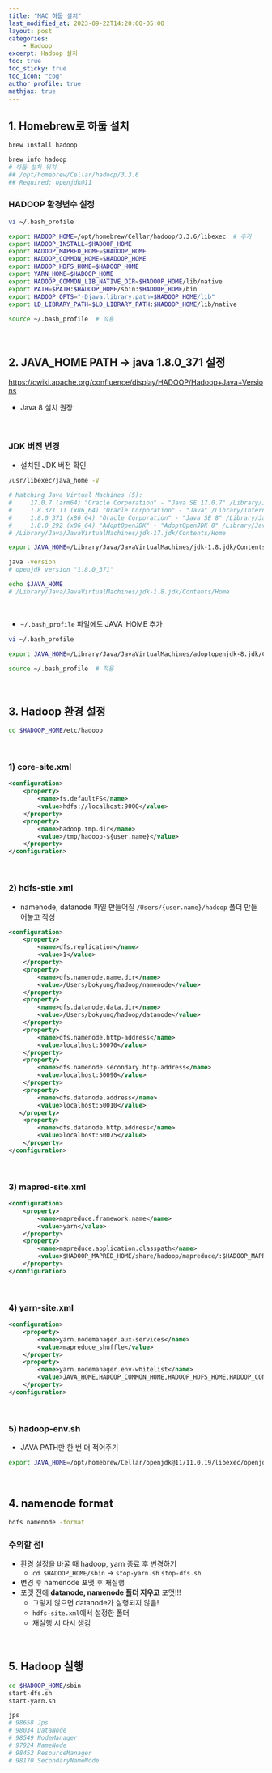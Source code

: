 ```yaml
---
title: "MAC 하둡 설치"
last_modified_at: 2023-09-22T14:20:00-05:00
layout: post
categories:
    - Hadoop
excerpt: Hadoop 설치
toc: true
toc_sticky: true
toc_icon: "cog"
author_profile: true
mathjax: true
---
```


## 1. Homebrew로 하둡 설치

```bash
brew install hadoop

brew info hadoop
# 하둡 설치 위치
## /opt/homebrew/Cellar/hadoop/3.3.6
## Required: openjdk@11
```

### HADOOP 환경변수 설정

```bash
vi ~/.bash_profile

export HADOOP_HOME=/opt/homebrew/Cellar/hadoop/3.3.6/libexec  # 추가
export HADOOP_INSTALL=$HADOOP_HOME
export HADOOP_MAPRED_HOME=$HADOOP_HOME
export HADOOP_COMMON_HOME=$HADOOP_HOME
export HADOOP_HDFS_HOME=$HADOOP_HOME
export YARN_HOME=$HADOOP_HOME
export HADOOP_COMMON_LIB_NATIVE_DIR=$HADOOP_HOME/lib/native
export PATH=$PATH:$HADOOP_HOME/sbin:$HADOOP_HOME/bin
export HADOOP_OPTS="-Djava.library.path=$HADOOP_HOME/lib"
export LD_LIBRARY_PATH=$LD_LIBRARY_PATH:$HADOOP_HOME/lib/native
 
source ~/.bash_profile  # 적용
```

<br>

## 2. JAVA_HOME PATH -> java 1.8.0_371 설정

<!-- ```bash
vi ~/.bash_profile

export JAVA_HOME=/opt/homebrew/Cellar/openjdk@11/11.0.19/libexec/openjdk.jdk/Contents/Home
export PATH=$PATH:$JAVA_HOME/bin

source ~/.bash_profile 
```
```bash
java -version
# openjdk version "11.0.19" 2023-04-18
``` -->


https://cwiki.apache.org/confluence/display/HADOOP/Hadoop+Java+Versions

- Java 8 설치 권장

<!-- ```bash
brew install cask

brew tap AdoptOpenJDK/openjdk
brew install --cask adoptopenjdk8

java -version
# java version "1.8.0_371"
``` -->

<br>

### JDK 버전 변경

- 설치된 JDK 버전 확인

```bash
/usr/libexec/java_home -V

# Matching Java Virtual Machines (5):
#     17.0.7 (arm64) "Oracle Corporation" - "Java SE 17.0.7" /Library/Java/JavaVirtualMachines/jdk-17.jdk/Contents/Home
#     1.8.371.11 (x86_64) "Oracle Corporation" - "Java" /Library/Internet Plug-Ins/JavaAppletPlugin.plugin/Contents/Home
#     1.8.0_371 (x86_64) "Oracle Corporation" - "Java SE 8" /Library/Java/JavaVirtualMachines/jdk-1.8.jdk/Contents/Home
#     1.8.0_292 (x86_64) "AdoptOpenJDK" - "AdoptOpenJDK 8" /Library/Java/JavaVirtualMachines/adoptopenjdk-8.jdk/Contents/Home
# /Library/Java/JavaVirtualMachines/jdk-17.jdk/Contents/Home
```

```bash
export JAVA_HOME=/Library/Java/JavaVirtualMachines/jdk-1.8.jdk/Contents/Home

java -version
# openjdk version "1.8.0_371"

echo $JAVA_HOME
# /Library/Java/JavaVirtualMachines/jdk-1.8.jdk/Contents/Home
```

<br>

- `~/.bash_profile` 파일에도 JAVA_HOME 추가
```bash
vi ~/.bash_profile

export JAVA_HOME=/Library/Java/JavaVirtualMachines/adoptopenjdk-8.jdk/Contents/Home  # 추가

source ~/.bash_profile  # 적용
```

<br>

## 3. Hadoop 환경 설정

```bash
cd $HADOOP_HOME/etc/hadoop
```

<br>

### 1) core-site.xml

```xml
<configuration>
    <property>
        <name>fs.defaultFS</name>
        <value>hdfs://localhost:9000</value>
    </property>
    <property>
        <name>hadoop.tmp.dir</name>
        <value>/tmp/hadoop-${user.name}</value>
    </property>
</configuration>
```

<br>

### 2) hdfs-stie.xml

- namenode, datanode 파일 만들어질 `/Users/{user.name}/hadoop` 폴더 만들어놓고 작성

```xml
<configuration>
    <property>
        <name>dfs.replication</name>
        <value>1</value>
    </property>
    <property>
        <name>dfs.namenode.name.dir</name>
        <value>/Users/bokyung/hadoop/namenode</value>
    </property>
    <property>
        <name>dfs.datanode.data.dir</name>
        <value>/Users/bokyung/hadoop/datanode</value>
    </property>
    <property>
        <name>dfs.namenode.http-address</name>
        <value>localhost:50070</value>
    </property>
    <property>
        <name>dfs.namenode.secondary.http-address</name>
        <value>localhost:50090</value>
    </property>
    <property>
        <name>dfs.datanode.address</name>
        <value>localhost:50010</value>
   </property>
    <property>
        <name>dfs.datanode.http.address</name>
        <value>localhost:50075</value>
    </property>
</configuration>
```

<br>

### 3) mapred-site.xml

```xml
<configuration>
    <property>
        <name>mapreduce.framework.name</name>
        <value>yarn</value>
    </property>
    <property>
        <name>mapreduce.application.classpath</name>
        <value>$HADOOP_MAPRED_HOME/share/hadoop/mapreduce/:$HADOOP_MAPRED_HOME/share/hadoop/mapreduce/lib/</value>
    </property>
</configuration>
```

<br>

### 4) yarn-site.xml

```xml
<configuration>
    <property>
        <name>yarn.nodemanager.aux-services</name>
        <value>mapreduce_shuffle</value>
    </property>
    <property>
        <name>yarn.nodemanager.env-whitelist</name>
        <value>JAVA_HOME,HADOOP_COMMON_HOME,HADOOP_HDFS_HOME,HADOOP_CONF_DIR,CLASSPATH_PREPEND_DISTCACHE,HADOOP_YARN_HOME,HADOOP_HOME,PATH,LANG,TZ,HADOOP_MAPRED_HOME</value>
    </property>
</configuration>
```

<br>

### 5) hadoop-env.sh

- JAVA PATH만 한 번 더 적어주기

```bash
export JAVA_HOME=/opt/homebrew/Cellar/openjdk@11/11.0.19/libexec/openjdk.jdk/Contents/Home
```

<br>

## 4. namenode format

```bash
hdfs namenode -format
```

### 주의할 점!

- 환경 설정을 바꿀 때 hadoop, yarn 종료 후 변경하기
    - `cd $HADOOP_HOME/sbin` -> `stop-yarn.sh` `stop-dfs.sh`
- 변경 후 namenode 포맷 후 재실행
- 포맷 전에 **datanode, namenode 폴더 지우고** 포맷!!!
    - 그렇지 않으면 datanode가 실행되지 않음!
    - `hdfs-site.xml`에서 설정한 폴더
    - 재실행 시 다시 생김

<br>

## 5. Hadoop 실행

```bash
cd $HADOOP_HOME/sbin
start-dfs.sh
start-yarn.sh

jps
# 98658 Jps
# 98034 DataNode
# 98549 NodeManager
# 97924 NameNode
# 98452 ResourceManager
# 98170 SecondaryNameNode
```